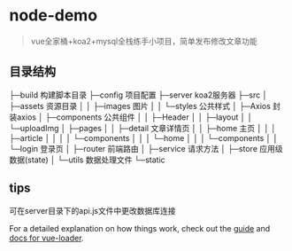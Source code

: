 # node-demo

> vue全家桶+koa2+mysql全栈练手小项目，简单发布修改文章功能

## 目录结构
├─build 构建脚本目录
├─config 项目配置
├─server koa2服务器
├─src
│  ├─assets 资源目录
│  │  ├─images 图片
│  │  └─styles 公共样式
│  ├─Axios 封装axios
│  ├─components 公共组件
│  │  ├─Header 
│  │  ├─layout
│  │  └─uploadImg
│  ├─pages 
│  │  ├─detail 文章详情页
│  │  ├─home 主页
│  │  │  ├─article
│  │  │  │  └─components
│  │  │  └─home
│  │  │      └─components
│  │  └─login 登录页
│  ├─router 前端路由
│  ├─service 请求方法
│  ├─store 应用级数据(state)
│  └─utils 数据处理文件
└─static
## tips
可在server目录下的api.js文件中更改数据库连接

For a detailed explanation on how things work, check out the [guide](http://vuejs-templates.github.io/webpack/) and [docs for vue-loader](http://vuejs.github.io/vue-loader).
